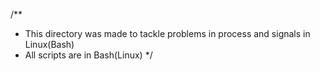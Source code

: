 /**
 * This directory was made to tackle problems in process and signals in Linux(Bash)
 * All scripts are in Bash(Linux)
*/
